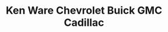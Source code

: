 ---
title: "Ken Ware Chevrolet Buick GMC Cadillac"
url: /north-bend/ken-ware-chevrolet-buick-gmc-cadillac/
shop: car
---